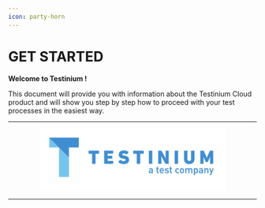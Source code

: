 ```yaml
---
icon: party-horn
---
```


# GET STARTED

**Welcome to Testinium !**

This document will provide you with information about the Testinium Cloud product and will show you step by step how to proceed with your test processes in the easiest way.&#x20;

***

<div align="center" data-full-width="true"><figure><img src="../../.gitbook/assets/Screenshot 2025-02-03 at 17.16.52.png" alt="" width="375"><figcaption></figcaption></figure></div>

***

